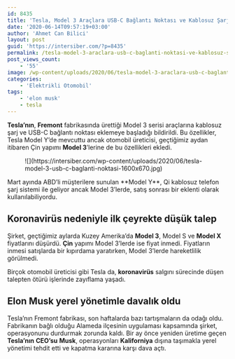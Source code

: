 ```yaml
---
id: 8435
title: 'Tesla, Model 3 Araçlara USB-C Bağlantı Noktası ve Kablosuz Şarj Ekleyecek'
date: '2020-06-14T09:57:19+03:00'
author: 'Ahmet Can Bilici'
layout: post
guid: 'https://intersiber.com/?p=8435'
permalink: /tesla-model-3-araclara-usb-c-baglanti-noktasi-ve-kablosuz-sarj-ekleyecek/
post_views_count:
    - '55'
image: /wp-content/uploads/2020/06/tesla-model-3-araclara-usb-c-baglanti-ve-kablosuz-sarj-ekleyecek.png
categories:
    - 'Elektrikli Otomobil'
tags:
    - 'elon musk'
    - tesla
---
```


**Tesla’nın**, **Fremont** fabrikasında ürettiği Model 3 serisi araçlarına kablosuz şarj ve USB-C bağlantı noktası eklemeye başladığı bildirildi. Bu özellikler, Tesla Model Y’de mevcuttu ancak otomobil üreticisi, geçtiğimiz aydan itibaren Çin yapımı **Model 3**’lerine de bu özellikleri ekledi.

<figure class="wp-block-image size-large">![](https://intersiber.com/wp-content/uploads/2020/06/tesla-model-3-usb-c-baglanti-noktasi-1600x670.jpg)</figure>Mart ayında ABD’li müşterilere sunulan **Model Y**, Qi kablosuz telefon şarj sistemi ile geliyor ancak Model 3’lerde, satış sonrası bir eklenti olarak kullanılabiliyordu.

## Koronavirüs nedeniyle ilk çeyrekte düşük talep

Şirket, geçtiğimiz aylarda Kuzey Amerika’da **Model 3**, Model S ve **Model X** fiyatlarını düşürdü. **Çin** yapımı Model 3’lerde ise fiyat inmedi. Fiyatların inmesi satışlarda bir kıpırdama yaratırken, Model 3’lerde hareketlilik görülmedi.

Birçok otomobil üreticisi gibi Tesla da, **koronavirüs** salgını sürecinde düşen talepten ötürü işlerinde zayıflama yaşadı.

## Elon Musk yerel yönetimle davalık oldu

Tesla’nın Fremont fabrikası, son haftalarda bazı tartışmaların da odağı oldu. Fabrikanın bağlı olduğu Alameda ilçesinin uygulaması kapsamında şirket, operasyonunu durdurmak zorunda kaldı. Bir ay önce yeniden üretime geçen **Tesla’nın** **CEO’su** **Musk**, operasyonları **Kaliforniya** dışına taşımakla yerel yönetimi tehdit etti ve kapatma kararına karşı dava açtı.